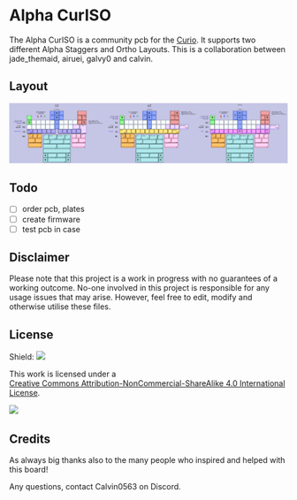 # Alpha CurISO

The Alpha CurISO is a community pcb for the [Curio](https://mechvault.net/products/group-buy-curio-40-keyboard-kit). It supports two different Alpha Staggers and Ortho Layouts.
This is a collaboration between jade_themaid, airuei, galvy0 and calvin.

## Layout

![](https://github.com/calvin-mcd/alpha-curISO/blob/main/Images/KLE.png)

## Todo

- [ ] order pcb, plates
- [ ] create firmware
- [ ] test pcb in case

## Disclaimer

Please note that this project is a work in progress with no guarantees of a working outcome. No-one involved in this project is responsible for any usage issues that may arise. However, feel free to edit, modify and otherwise utilise these files.

## License

Shield: [![](https://img.shields.io/badge/License-CC%20BY--NC--SA%204.0-lightgrey.svg)](http://creativecommons.org/licenses/by-nc-sa/4.0/)

This work is licensed under a  
[Creative Commons Attribution-NonCommercial-ShareAlike 4.0 International License](http://creativecommons.org/licenses/by-nc-sa/4.0/).

[![](https://licensebuttons.net/l/by-nc-sa/4.0/88x31.png)](http://creativecommons.org/licenses/by-nc-sa/4.0/)

## Credits

As always big thanks also to the many people who inspired and helped with this board!

Any questions, contact Calvin0563 on Discord. 